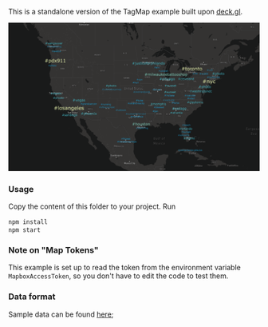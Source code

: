 This is a standalone version of the TagMap example built upon [deck.gl](http://deck.gl).

![tagmap](demo.png)

### Usage
Copy the content of this folder to your project. Run
```
npm install
npm start
```
### Note on "Map Tokens"
This example is set up to read the token from the environment variable
`MapboxAccessToken`, so you don't have to edit the code to test them.

### Data format
Sample data can be found [here](https://rivulet-zhang.github.io/dataRepo/tagmap/hashtags10k.json);
